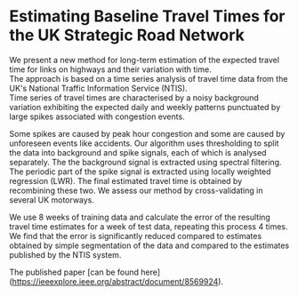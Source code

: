 # Estimating Baseline Travel Times for the UK Strategic Road Network

We present a new method for long-term estimation of the expected travel time for links on highways and their variation with time.  
The approach is based on a time series analysis of travel time data from the UK's National Traffic Information Service (NTIS).  
Time series of travel times are characterised by a noisy background variation exhibiting the expected daily and weekly patterns punctuated by large spikes associated with congestion events. 

Some spikes are caused by peak hour congestion and some are caused by unforeseen events like accidents. 
Our algorithm uses thresholding to split the data into background and spike signals, each of which is analysed separately. 
The the background signal is extracted using spectral filtering. 
The periodic part of the spike signal is extracted using locally weighted regression (LWR). 
The final estimated travel time is obtained by recombining these two. 
We assess our method by cross-validating in several UK motorways. 

We use 8 weeks of training data and calculate the error of the resulting travel time estimates for a week of test data, repeating this process 4 times. 
We find that the error is significantly reduced compared to estimates obtained by simple segmentation of the data and compared to the estimates published by the NTIS system.

The published paper [can be found here] (https://ieeexplore.ieee.org/abstract/document/8569924).
